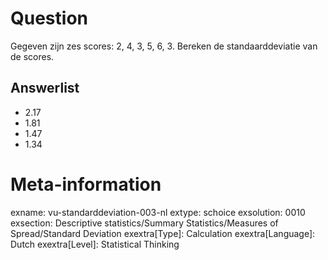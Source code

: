 Question
========
Gegeven zijn zes scores: 2, 4, 3, 5, 6, 3. Bereken de standaarddeviatie van de scores.

Answerlist
----------
* 2.17
* 1.81
* 1.47
* 1.34

Meta-information
================
exname: vu-standarddeviation-003-nl
extype: schoice
exsolution: 0010
exsection: Descriptive statistics/Summary Statistics/Measures of Spread/Standard Deviation
exextra[Type]: Calculation
exextra[Language]: Dutch
exextra[Level]: Statistical Thinking
